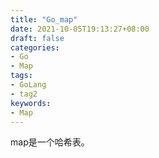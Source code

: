 ```yaml
---
title: "Go_map"
date: 2021-10-05T19:13:27+08:00
draft: false
categories:
- Go
- Map
tags:
- GoLang
- tag2
keywords:
- Map
---
```


map是一个哈希表。
